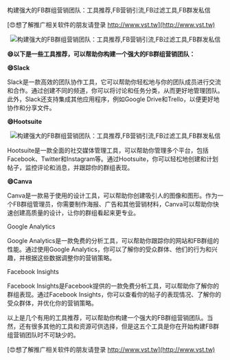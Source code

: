 构建强大的FB群组营销团队：工具推荐,FB营销引流,FB过滤工具,FB群发私信

[😍想了解推广相关软件的朋友请登录 http://www.vst.tw](http://www.vst.tw)

 <center><img src="https://vst.tw/MP4/tuiguang/png/8.png" alt="构建强大的FB群组营销团队：工具推荐,FB营销引流,FB过滤工具,FB群发私信"></center>

**😄以下是一些工具推荐，可以帮助你构建一个强大的FB群组营销团队：**

**😄Slack**

Slack是一款高效的团队协作工具，它可以帮助你轻松地与你的团队成员进行交流和合作。通过创建不同的频道，你可以将讨论和任务分类，从而更好地管理团队。此外，Slack还支持集成其他应用程序，例如Google Drive和Trello，以便更好地协作和分享文件。

**😄Hootsuite**

 <center><img src="https://vst.tw/MP4/tuiguang/png/8.png" alt="构建强大的FB群组营销团队：工具推荐,FB营销引流,FB过滤工具,FB群发私信"></center>

Hootsuite是一款全面的社交媒体管理工具，可以帮助你管理多个平台，包括Facebook、Twitter和Instagram等。通过Hootsuite，你可以轻松地创建和计划帖子，监控评论和消息，并跟踪你的群组表现。

**😄Canva**

Canva是一款易于使用的设计工具，可以帮助你创建吸引人的图像和图形。作为一个FB群组管理员，你需要制作海报、广告和其他营销材料，Canva可以帮助你快速创建高质量的设计，让你的群组看起来更专业。

Google Analytics

Google Analytics是一款免费的分析工具，可以帮助你跟踪你的网站和FB群组的性能。通过使用Google Analytics，你可以了解你的受众群体、他们的行为和兴趣，并根据这些数据调整你的营销策略。

Facebook Insights

Facebook Insights是Facebook提供的一款免费分析工具，可以帮助你了解你的群组表现。通过Facebook Insights，你可以查看你的帖子的表现情况、了解你的受众群体，并优化你的营销策略。

以上是几个有用的工具推荐，可以帮助你构建一个强大的FB群组营销团队。当然，还有很多其他的工具和资源可供选择，但是这五个工具是你在开始构建FB群组营销团队时不可缺少的。

[😍想了解推广相关软件的朋友请登录 http://www.vst.tw](http://www.vst.tw)



